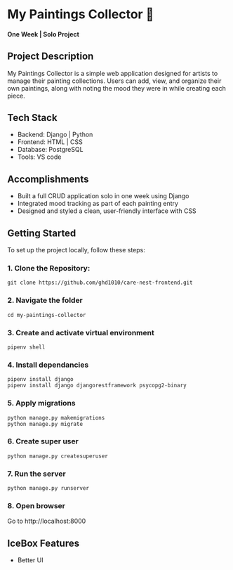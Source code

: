  # My Paintings Collector 🎨
#### One Week | Solo Project
## Project Description 
My Paintings Collector is a simple web application designed for artists to manage their painting collections. Users can add, view, and organize their own paintings, along with noting the mood they were in while creating each piece.
## Tech Stack
* Backend: Django | Python
* Frontend: HTML | CSS
* Database: PostgreSQL
* Tools: VS code

## Accomplishments
* Built a full CRUD application solo in one week using Django
* Integrated mood tracking as part of each painting entry
* Designed and styled a clean, user-friendly interface with CSS

## Getting Started
To set up the project locally, follow these steps:

### 1. Clone the Repository:

 `git clone https://github.com/ghd1010/care-nest-frontend.git`
 
### 2. Navigate the folder
`cd my-paintings-collector`
### 3. Create and activate virtual environment
`pipenv shell`
### 4. Install dependancies
```
pipenv install django
pipenv install django djangorestframework psycopg2-binary
```
### 5. Apply migrations
```
python manage.py makemigrations
python manage.py migrate
```
### 6. Create super user
`python manage.py createsuperuser`
### 7. Run the server
`python manage.py runserver`
### 8. Open browser 
Go to http://localhost:8000
## IceBox Features
* Better UI

